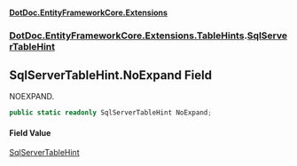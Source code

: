 #### [DotDoc\.EntityFrameworkCore\.Extensions](index.md 'index')
### [DotDoc\.EntityFrameworkCore\.Extensions\.TableHints](DotDoc.EntityFrameworkCore.Extensions.TableHints.md 'DotDoc\.EntityFrameworkCore\.Extensions\.TableHints').[SqlServerTableHint](SqlServerTableHint.md 'DotDoc\.EntityFrameworkCore\.Extensions\.TableHints\.SqlServerTableHint')

## SqlServerTableHint\.NoExpand Field

NOEXPAND\.

```csharp
public static readonly SqlServerTableHint NoExpand;
```

#### Field Value
[SqlServerTableHint](SqlServerTableHint.md 'DotDoc\.EntityFrameworkCore\.Extensions\.TableHints\.SqlServerTableHint')